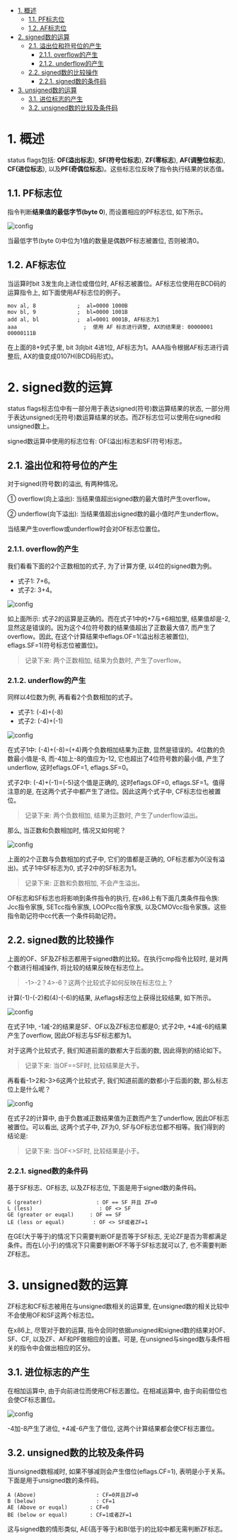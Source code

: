 
<!-- @import "[TOC]" {cmd="toc" depthFrom=1 depthTo=6 orderedList=false} -->

<!-- code_chunk_output -->

- [1. 概述](#1-概述)
  - [1.1. PF标志位](#11-pf标志位)
  - [1.2. AF标志位](#12-af标志位)
- [2. signed数的运算](#2-signed数的运算)
  - [2.1. 溢出位和符号位的产生](#21-溢出位和符号位的产生)
    - [2.1.1. overflow的产生](#211-overflow的产生)
    - [2.1.2. underflow的产生](#212-underflow的产生)
  - [2.2. signed数的比较操作](#22-signed数的比较操作)
    - [2.2.1. signed数的条件码](#221-signed数的条件码)
- [3. unsigned数的运算](#3-unsigned数的运算)
  - [3.1. 进位标志的产生](#31-进位标志的产生)
  - [3.2. unsigned数的比较及条件码](#32-unsigned数的比较及条件码)

<!-- /code_chunk_output -->

# 1. 概述

status flags包括: **OF(溢出标志**), **SF(符号位标志**), **ZF(零标志**), **AF(调整位标志**), **CF(进位标志**), 以及**PF(奇偶位标志**)。这些标志位反映了指令执行结果的状态值。

## 1.1. PF标志位

指令判断**结果值的最低字节(byte 0**), 而设置相应的PF标志位, 如下所示。

![config](./images/2.png)

当最低字节(byte 0)中位为1值的数量是偶数PF标志被置位, 否则被清0。

## 1.2. AF标志位

当运算时bit 3发生向上进位或借位时, AF标志被置位。AF标志位使用在BCD码的运算指令上, 如下面使用AF标志位的例子。

```assembly
mov al, 8             ;  al=0000 1000B
mov bl, 9             ;  bl=0000 1001B
add al, bl            ;  al=0001 0001B, AF标志为1
aaa                     ;  使用 AF 标志进行调整, AX的结果是: 00000001 00000111B
```

在上面的8+9式子里, bit 3向bit 4进1位, AF标志为1。AAA指令根据AF标志进行调整后, AX的值变成0107H(BCD码形式)。

# 2. signed数的运算

status flags标志位中有一部分用于表达signed(符号)数运算结果的状态, 一部分用于表达unsigned(无符号)数运算结果的状态。而ZF标志位可以使用在signed和unsigned数上。

signed数运算中使用的标志位有: OF(溢出)标志和SF(符号)标志。

## 2.1. 溢出位和符号位的产生

对于signed(符号数)的溢出, 有两种情况。

① overflow(向上溢出): 当结果值超出signed数的最大值时产生overflow。

② underflow(向下溢出): 当结果值超出signed数的最小值时产生underflow。

当结果产生overflow或underflow时会对OF标志位置位。

### 2.1.1. overflow的产生

我们看看下面的2个正数相加的式子, 为了计算方便, 以4位的signed数为例。

- 式子1: 7+6。
- 式子2: 3+4。

![config](./images/3.png)

如上面所示: 式子2的运算是正确的。而在式子1中的+7与+6相加里, 结果值却是-2, 显然这是错误的。因为这个4位符号数的结果值超出了正数最大值7, 而产生了overflow。因此, 在这个计算结果中eflags.OF=1(溢出标志被置位), eflags.SF=1(符号标志位被置位)。

>记录下来: 两个正数相加, 结果为负数时, 产生了overflow。

### 2.1.2. underflow的产生

同样以4位数为例, 再看看2个负数相加的式子。

- 式子1: (-4)+(-8)
- 式子2: (-4)+(-1)

![config](./images/4.png)

在式子1中: (-4)+(-8)=(+4)两个负数相加结果为正数, 显然是错误的。4位数的负数最小值是-8, 而-4加上-8的值应为-12, 它也超出了4位符号数的最小值, 产生了underflow, 这时eflags.OF=1, eflags.SF=0。

式子2中: (-4)+(-1)=(-5)这个值是正确的, 这时eflags.OF=0, eflags.SF=1。值得注意的是, 在这两个式子中都产生了进位。因此这两个式子中, CF标志位也被置位。

>记录下来: 两个负数相加, 结果为正数时, 产生了underflow溢出。

那么, 当正数和负数相加时, 情况又如何呢？

![config](./images/5.png)

上面的2个正数与负数相加的式子中, 它们的值都是正确的, OF标志都为0(没有溢出)。式子1中SF标志为0, 式子2中的SF标志为1。

>记录下来: 正数和负数相加, 不会产生溢出。

OF标志和SF标志也将影响到条件指令的执行, 在x86上有下面几类条件指令族: Jcc指令家族, SETcc指令家族, LOOPcc指令家族, 以及CMOVcc指令家族。这些指令助记符中cc代表一个条件码助记符。

## 2.2. signed数的比较操作

上面的OF、SF及ZF标志都用于signed数的比较。在执行cmp指令比较时, 是对两个数进行相减操作, 将比较的结果反映在标志位上。

>\-1\>\-2？4\>\-6？这两个比较式子如何反映在标志位上？

计算(-1)-(-2)和(4)-(-6)的结果, 从eflags标志位上获得比较结果, 如下所示。

![config](./images/6.png)

在式子1中, -1减-2的结果是SF、OF以及ZF标志位都是0; 式子2中, +4减-6的结果产生了overflow, 因此OF标志与SF标志都为1。

对于这两个比较式子, 我们知道前面的数都大于后面的数, 因此得到的结论如下。

>记录下来: 当OF==SF时, 比较结果是大于。

再看看-1>2和-3>6这两个比较式子, 我们知道前面的数都小于后面的数, 那么标志位上是什么呢？

![config](./images/7.png)

在式子2的计算中, 由于负数减正数结果值为正数而产生了underflow, 因此OF标志被置位。可以看出, 这两个式子中, ZF为0, SF与OF标志位都不相等。我们得到的结论是: 

>记录下来: 当OF<>SF时, 比较结果是小于。

### 2.2.1. signed数的条件码

基于SF标志、OF标志, 以及ZF标志位, 下面是用于signed数的条件码。

```
G (greater)                 : OF == SF 并且 ZF=0
L (less)                     : OF <> SF
GE (greater or euqal)     : OF == SF
LE (less or equal)         : OF <> SF或者ZF=1
```

在GE(大于等于)的情况下只需要判断OF是否等于SF标志, 无论ZF是否为零都满足条件。而在L(小于)的情况下只需要判断OF不等于SF标志就可以了, 也不需要判断ZF标志。

# 3. unsigned数的运算

ZF标志和CF标志被用在与unsigned数相关的运算里, 在unsigned数的相关比较中不会使用OF和SF这两个标志位。

在x86上, 尽管对于数的运算, 指令会同时依据unsigned和signed数的结果对OF、SF、CF, 以及ZF、AF和PF做相应的设置。可是, 在unsigned与singed数与条件相关的指令中会做出相应的区分。

## 3.1. 进位标志的产生

在相加运算中, 由于向前进位而使用CF标志置位。在相减运算中, 由于向前借位也会使CF标志置位。

![config](./images/8.png)

-4加-8产生了进位, +4减-6产生了借位, 这两个计算结果都会使CF标志置位。

## 3.2. unsigned数的比较及条件码

当unsigned数相减时, 如果不够减则会产生借位(eflags.CF=1), 表明是小于关系。下面是用于unsigned数的条件码。

```
A (Above)                   : CF=0并且ZF=0
B (below)                   : CF=1
AE (Above or euqal)       : CF=0
BE (below or equal)       : CF=1或者ZF=1
```

这与signed数的情形类似, AE(高于等于)和B(低于)的比较中都无需判断ZF标志。
